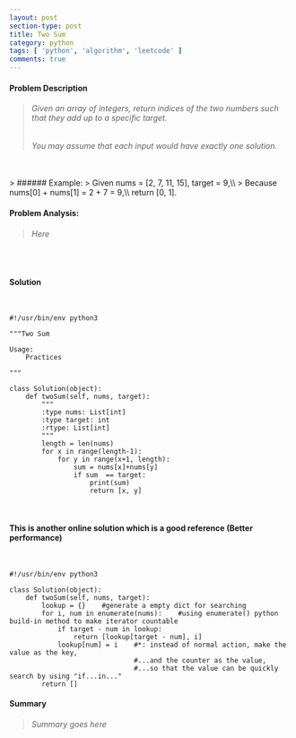 ```yaml
---
layout: post
section-type: post
title: Two Sum
category: python
tags: [ 'python', 'algorithm', 'leetcode' ]
comments: true
---
```


#### Problem Description

> ###### Given an array of integers, return indices of the two numbers such that they add up to a specific target.
> ###### You may assume that each input would have exactly one solution.
<br> 
> ###### Example:
> Given nums = [2, 7, 11, 15], target = 9,\\
> Because nums[0] + nums[1] = 2 + 7 = 9,\\
return [0, 1].

<br>

#### Problem Analysis:

> ###### Here

<br>

#### Solution

<br>

~~~ 
#!/usr/bin/env python3

"""Two Sum

Usage:
    Practices

"""

class Solution(object):
    def twoSum(self, nums, target):
        """
        :type nums: List[int]
        :type target: int
        :rtype: List[int]
        """
        length = len(nums)
        for x in range(length-1):
            for y in range(x+1, length):
                sum = nums[x]+nums[y]
                if sum  == target:
                    print(sum)
                    return [x, y]
~~~

<br>

#### This is another online solution which is a good reference (Better performance)

<br>

~~~
#!/usr/bin/env python3

class Solution(object):
    def twoSum(self, nums, target):
        lookup = {}    #generate a empty dict for searching
        for i, num in enumerate(nums):    #using enumerate() python build-in method to make iterator countable
            if target - num in lookup:
                return [lookup[target - num], i]
            lookup[num] = i    #*: instead of normal action, make the value as the key,
                               #...and the counter as the value,
                               #...so that the value can be quickly search by using "if...in..."
        return []
~~~

#### Summary
> ###### Summary goes here
